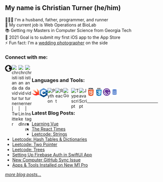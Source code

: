 ## My name is Christian Turner (he/him)

🏃🏻‍♂️ I'm a husband, father, programmer, and runner<br>
💼 My current job is Web Operations at BioLab<br>
📚 Getting my Masters in Computer Science from Georgia Tech<br>
📱 2021 Goal is to submit my first iOS app to the App Store<br>
⚡ Fun fact: I'm a [wedding photographer](https://christiandavidphoto.com) on the side

### Connect with me:

[<img align="left" alt="cdt.works" width="22px" src="https://raw.githubusercontent.com/iconic/open-iconic/master/svg/globe.svg" />][website]
[<img align="left" alt="christiandavidturner | Twitter" width="22px" src="https://cdn.jsdelivr.net/npm/simple-icons@v3/icons/twitter.svg" />][twitter]
[<img align="left" alt="christiandavidturner | LinkedIn" width="22px" src="https://cdn.jsdelivr.net/npm/simple-icons@v3/icons/linkedin.svg" />][linkedin]
[<img align="left" alt="christiandavidturner | Instagram" width="22px" src="https://cdn.jsdelivr.net/npm/simple-icons@v3/icons/instagram.svg" />][instagram]

<br />

### Languages and Tools:

<img align="left" alt="Swift" width="26px" src="https://github.com/christiandavidturner/codeSTACKr/blob/master/8f50630ae0e1775196e4c270c573ce67.png" />
<img align="left" alt="CPlusPlus" width="26px" src="https://raw.githubusercontent.com/christiandavidturner/codeSTACKr/master/1200px-ISO_C%2B%2B_Logo.svg.png" />
<img align="left" alt="Python" width="26px" src="https://logos-download.com/wp-content/uploads/2016/10/Python_logo_icon-700x697.png" />
<img align="left" alt="React" width="26px" src="https://encrypted-tbn0.gstatic.com/images?q=tbn:ANd9GcSI2R2epFdqIiacCchk2NJFhH2Ox5Y-d91CHQ&usqp=CAU" />
<img align="left" alt="Go" width="26px" src="https://i.ibb.co/Gfm4wN1/gopher.png" />
<img align="left" alt="Typescript" width="26px" src="https://miro.medium.com/max/816/1*mn6bOs7s6Qbao15PMNRyOA.png" />
<img align="left" alt="JavaScript" width="26px" src="https://upload.wikimedia.org/wikipedia/commons/thumb/9/99/Unofficial_JavaScript_logo_2.svg/480px-Unofficial_JavaScript_logo_2.svg.png" />
<img align="left" alt="HTML5" width="26px" src="https://raw.githubusercontent.com/github/explore/80688e429a7d4ef2fca1e82350fe8e3517d3494d/topics/html/html.png" />
<img align="left" alt="CSS3" width="26px" src="https://raw.githubusercontent.com/github/explore/80688e429a7d4ef2fca1e82350fe8e3517d3494d/topics/css/css.png" />
<img align="left" alt="Gatsby" width="26px" src="https://raw.githubusercontent.com/github/explore/e94815998e4e0713912fed477a1f346ec04c3da2/topics/gatsby/gatsby.png" />
<img align="left" alt="SQL" width="26px" src="https://raw.githubusercontent.com/github/explore/80688e429a7d4ef2fca1e82350fe8e3517d3494d/topics/sql/sql.png" />
<!-- <img align="left" alt="Visual Studio Code" width="26px" src="https://raw.githubusercontent.com/github/explore/80688e429a7d4ef2fca1e82350fe8e3517d3494d/topics/visual-studio-code/visual-studio-code.png" /> -->
<!-- <img align="left" alt="Git" width="26px" src="https://raw.githubusercontent.com/github/explore/80688e429a7d4ef2fca1e82350fe8e3517d3494d/topics/git/git.png" /> -->
<!-- <img align="left" alt="GitHub" width="26px" src="https://raw.githubusercontent.com/github/explore/78df643247d429f6cc873026c0622819ad797942/topics/github/github.png" /> -->
<!-- <img align="left" alt="Terminal" width="26px" src="https://raw.githubusercontent.com/github/explore/80688e429a7d4ef2fca1e82350fe8e3517d3494d/topics/terminal/terminal.png" /> -->

<br />
<br />

---

<!-- ### 📕 Latest Blog Posts -->

### Latest Blog Posts:

<!-- BLOG-POST-LIST:START -->

- [Learning Vue](https://cdt.works/blog/Learning-Vue/)
- [The React Times](https://cdt.works/blog/The-React-Times/)
- [Leetcode: Strings](https://cdt.works/blog/Strings/)
- [Leetcode: Hash Tables & Dictionaries](https://cdt.works/blog/Hashtables/)
- [Leetcode: Two Pointer](https://cdt.works/blog/Two-Pointer/)
- [Leetcode: Trees](https://cdt.works/blog/Trees/)
  <!-- - [Leetcode: Misc. Algorithms](https://cdt.works/blog/Misc-Leetcode/) -->
  <!-- - [100 Days of Swift](https://cdt.works/blog/100-Days-Of-Swift/) -->
- [Setting Up Firebase Auth in SwiftUI App](https://cdt.works/blog/Firebase-Auth/)
- [New Computer GitHub Sync Issue](https://cdt.works/blog/Github-Issue/)
- [Apps & Tools Installed on New M1 Pro](https://cdt.works/blog/New-Computer/)
<!-- BLOG-POST-LIST:END -->

[_*more blog posts...*_](https://cdt.works/blog/)

<!-- ---

<details>
  <summary>:zap: GitHub Stats</summary>

  <img align="left" alt="christiandavidturner's GitHub Stats" src="https://github-readme-stats.codestackr.vercel.app/api?username=christiandavidturner&show_icons=true&hide_border=true" />

</details> -->

[website]: https://cdt.works/
[twitter]: https://twitter.com/cdt_works
[instagram]: https://instagram.com/christiandavidphoto_
[linkedin]: https://www.linkedin.com/in/christiandavidturner/
